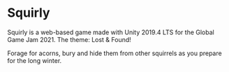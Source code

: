 # Squirly
Squirly is a web-based game made with Unity 2019.4 LTS for the Global Game Jam 2021. The theme: Lost & Found!

Forage for acorns, bury and hide them from other squirrels as you prepare for the long winter.
